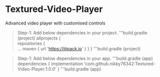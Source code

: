 # Textured-Video-Player
Advanced video player with customised controls
> Step-1: Add below dependencies in your project.
 '''build.gradle (project)
>allprojects {<br />
>		repositories {<br />
>			...
>			maven { url 'https://jitpack.io' }
>		}
>	}
 '''build.gradle (project)

> Step-1: Add below dependencies in your app.
> '''build.gradle (app)
>dependencies {
>	        implementation 'com.github.nikky76342:Textured-Video-Player:1.0.0'
>	}
 '''build.gradle (app)
